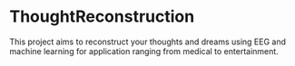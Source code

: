 # ThoughtReconstruction
This project aims to reconstruct your thoughts and dreams using EEG and machine learning for application ranging from medical to entertainment.
